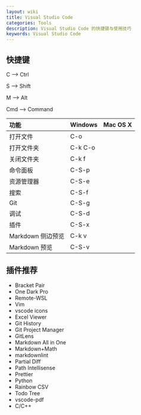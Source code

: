 ```yaml
---
layout: wiki
title: Visual Studio Code
categories: Tools
description: Visual Studio Code 的快捷键与使用技巧
keywords: Visual Studio Code
---
```


## 快捷键

C --> Ctrl

S --> Shift

M --> Alt

Cmd --> Command

| 功能              | Windows | Mac OS X |
| :---------------- | :------ | :------- |
| 打开文件          | C-o     |          |
| 打开文件夹        | C-k C-o |          |
| 关闭文件夹        | C-k f   |          |
| 命令面板          | C-S-p   |          |
| 资源管理器        | C-S-e   |          |
| 搜索              | C-S-f   |          |
| Git               | C-S-g   |          |
| 调试              | C-S-d   |          |
| 插件              | C-S-x   |          |
| Markdown 侧边预览 | C-k v   |          |
| Markdown 预览     | C-S-v   |          |

## 插件推荐

- Bracket Pair
- One Dark Pro
- Remote-WSL
- Vim
- vscode icons
- Excel Viewer
- Git History
- Git Project Manager
- GitLens
- Markdown All in One
- Markdown+Math
- markdownlint
- Partial Diff
- Path Intellisense
- Prettier
- Python
- Rainbow CSV
- Todo Tree
- vscode-pdf
- C/C++

